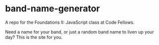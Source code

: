 # band-name-generator

A repo for the Foundations II: JavaScript class at Code Fellows.

Need a name for your band, or just a random band name to liven up your day? This is the site for you.
